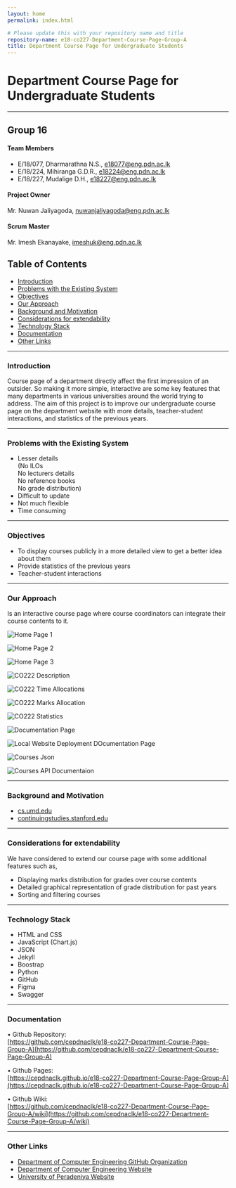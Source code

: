 ```yaml
---
layout: home
permalink: index.html

# Please update this with your repository name and title
repository-name: e18-co227-Department-Course-Page-Group-A
title: Department Course Page for Undergraduate Students
---
```


[comment]: # "This is the standard layout for the project, but you can clean this and use your own template"

# Department Course Page for Undergraduate Students

---

## Group 16 
#### Team Members
-  E/18/077, Dharmarathna N.S., [e18077@eng.pdn.ac.lk](mailto:e18077@eng.pdn.ac.lk)
-  E/18/224, Mihiranga G.D.R., [e18224@eng.pdn.ac.lk](mailto:e18224@eng.pdn.ac.lk)
-  E/18/227, Mudalige D.H., [e18227@eng.pdn.ac.lk](mailto:e18227@eng.pdn.ac.lk)

#### Project Owner
 Mr. Nuwan Jaliyagoda, [nuwanjaliyagoda@eng.pdn.ac.lk](mailto:nuwanjaliyagoda@eng.pdn.ac.lk)
 
#### Scrum Master
 Mr. Imesh Ekanayake, [imeshuk@eng.pdn.ac.lk](mailto:imeshuk@eng.pdn.ac.lk)


## Table of Contents
- [Introduction](#introduction)
- [Problems with the Existing System](#problems-with-the-existing-system)
- [Objectives](#objectives)
- [Our Approach](#our-approach)
- [Background and Motivation](#background-and-motivation)
- [Considerations for extendability](#considerations-for-extendability)
- [Technology Stack](#technology-stack)
- [Documentation](#documentation)
- [Other Links](#other-links)

---

### Introduction

Course page of a department directly affect the first impression of an outsider. So making it more simple, interactive are some key features that many departments in various universities around the world trying to address. The aim of this project is to improve our undergraduate course page on the department website with more details, teacher-student interactions, and statistics of the previous years. 

---
### Problems with the Existing System
- Lesser details<br>
 (No ILOs<br>
 No lecturers details<br>
 No reference books<br>
 No grade distribution)
- Difficult to update
- Not much flexible
- Time consuming

---
### Objectives
- To display courses publicly in a more detailed view to get a better idea about them<br>
- Provide statistics of the previous years<br>
- Teacher-student interactions

---
### Our Approach
Is an interactive course page where course coordinators can integrate their 
course contents to it.

![Home Page 1](./images/home_page_1.png)

![Home Page 2](./images/home_page_2.png)

![Home Page 3](./images/home_page_3.png)

![CO222 Description](./images/co222_description.png)

![CO222 Time Allocations](./images/co222_time_allocation.png)

![CO222 Marks Allocation](./images/co222_marks_allocation.png)

![CO222 Statistics](./images/co222_statistics.png)

![Documentation Page](./images/documentation.png)

![Local Website Deployment DOcumentation Page](./images/local_website_doc.png)

![Courses Json](./images/courses_api.png)

![Courses API Documentaion](./images/courses_api_documentation.png)


---
### Background and Motivation
- [cs.umd.edu](https://www.cs.umd.edu/class/)
- [continuingstudies.stanford.edu](https://continuingstudies.stanford.edu/courses/courses-by-department)

---
### Considerations for extendability
We have considered to extend our course page with some additional features such as,<br>
- Displaying marks distribution for grades over course contents
- Detailed graphical representation of grade distribution for past years 
- Sorting and filtering courses

---
### Technology Stack
- HTML and CSS
- JavaScript (Chart.js)
- JSON
- Jekyll
- Boostrap
- Python
- GitHub
- Figma
- Swagger

---
### Documentation

• Github Repository:<br>
[https://github.com/cepdnaclk/e18-co227-Department-Course-Page-Group-A](https://github.com/cepdnaclk/e18-co227-Department-Course-Page-Group-A)<br>

• Github Pages:<br>
[https://cepdnaclk.github.io/e18-co227-Department-Course-Page-Group-A](https://cepdnaclk.github.io/e18-co227-Department-Course-Page-Group-A)<br>

• Github Wiki:<br>
[https://github.com/cepdnaclk/e18-co227-Department-Course-Page-Group-A/wiki](https://github.com/cepdnaclk/e18-co227-Department-Course-Page-Group-A/wiki)<br>

---
### Other Links
- [Department of Computer Engineering GitHub Organization](https://github.com/cepdnaclk)
- [Department of Computer Engineering Website](http://www.ce.pdn.ac.lk/)
- [University of Peradeniya Website](https://eng.pdn.ac.lk/)


[//]: # (Please refer this to learn more about Markdown syntax)
[//]: # (https://github.com/adam-p/markdown-here/wiki/Markdown-Cheatsheet)

